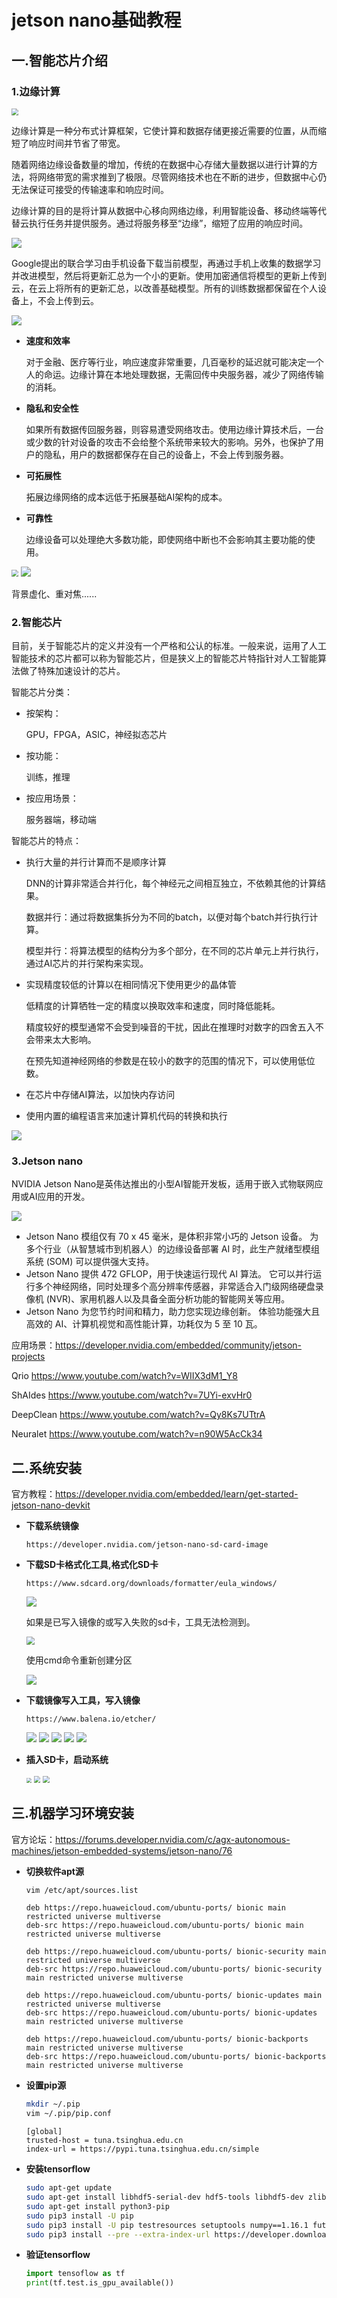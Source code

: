 # jetson nano基础教程

## 一.智能芯片介绍

### 1.边缘计算

<img src=".\What-is-Edge-Computing-768x422.png" style="zoom: 67%;" />

边缘计算是一种分布式计算框架，它使计算和数据存储更接近需要的位置，从而缩短了响应时间并节省了带宽。

随着网络边缘设备数量的增加，传统的在数据中心存储大量数据以进行计算的方法，将网络带宽的需求推到了极限。尽管网络技术也在不断的进步，但数据中心仍无法保证可接受的传输速率和响应时间。

边缘计算的目的是将计算从数据中心移向网络边缘，利用智能设备、移动终端等代替云执行任务并提供服务。通过将服务移至“边缘”，缩短了应用的响应时间。

<img src=".\FederatedLearning_FinalFiles_Flow Chart1.png"  />

Google提出的联合学习由手机设备下载当前模型，再通过手机上收集的数据学习并改进模型，然后将更新汇总为一个小的更新。使用加密通信将模型的更新上传到云，在云上将所有的更新汇总，以改善基础模型。所有的训练数据都保留在个人设备上，不会上传到云。

<img src=".\2017-04-06.gif"  />

   * **速度和效率**

     对于金融、医疗等行业，响应速度非常重要，几百毫秒的延迟就可能决定一个人的命运。边缘计算在本地处理数据，无需回传中央服务器，减少了网络传输的消耗。

   * **隐私和安全性**

     如果所有数据传回服务器，则容易遭受网络攻击。使用边缘计算技术后，一台或少数的针对设备的攻击不会给整个系统带来较大的影响。另外，也保护了用户的隐私，用户的数据都保存在自己的设备上，不会上传到服务器。

   * **可拓展性**

     拓展边缘网络的成本远低于拓展基础AI架构的成本。

   * **可靠性**

     边缘设备可以处理绝大多数功能，即使网络中断也不会影响其主要功能的使用。

     

<img src=".\0ab8eae1eac44adbc629971cfb8ed458.gif" style="zoom: 67%;" />

<img src=".\image4.gif"  />

背景虚化、重对焦......

### 2.智能芯片

目前，关于智能芯片的定义并没有一个严格和公认的标准。一般来说，运用了人工智能技术的芯片都可以称为智能芯片，但是狭义上的智能芯片特指针对人工智能算法做了特殊加速设计的芯片。

智能芯片分类：

* 按架构：

  GPU，FPGA，ASIC，神经拟态芯片

* 按功能：

  训练，推理

* 按应用场景：

  服务器端，移动端

智能芯片的特点：

* 执行大量的并行计算而不是顺序计算

  DNN的计算非常适合并行化，每个神经元之间相互独立，不依赖其他的计算结果。

  数据并行：通过将数据集拆分为不同的batch，以便对每个batch并行执行计算。

  模型并行：将算法模型的结构分为多个部分，在不同的芯片单元上并行执行，通过AI芯片的并行架构来实现。

* 实现精度较低的计算以在相同情况下使用更少的晶体管

  低精度的计算牺牲一定的精度以换取效率和速度，同时降低能耗。

  精度较好的模型通常不会受到噪音的干扰，因此在推理时对数字的四舍五入不会带来太大影响。

  在预先知道神经网络的参数是在较小的数字的范围的情况下，可以使用低位数。

* 在芯片中存储AI算法，以加快内存访问

* 使用内置的编程语言来加速计算机代码的转换和执行

<img src=".\性能对比.jpg"  />



### 3.Jetson nano

NVIDIA Jetson Nano是英伟达推出的小型AI智能开发板，适用于嵌入式物联网应用或AI应用的开发。

<img src=".\Jetson_Nano_Family.png"  />

* Jetson Nano 模组仅有 70 x 45 毫米，是体积非常小巧的 Jetson 设备。 为多个行业（从智慧城市到机器人）的边缘设备部署 AI 时，此生产就绪型模组系统 (SOM) 可以提供强大支持。
* Jetson Nano 提供 472 GFLOP，用于快速运行现代 AI 算法。 它可以并行运行多个神经网络，同时处理多个高分辨率传感器，非常适合入门级网络硬盘录像机 (NVR)、家用机器人以及具备全面分析功能的智能网关等应用。
* Jetson Nano 为您节约时间和精力，助力您实现边缘创新。 体验功能强大且高效的 AI、计算机视觉和高性能计算，功耗仅为 5 至 10 瓦。

应用场景：https://developer.nvidia.com/embedded/community/jetson-projects

Qrio https://www.youtube.com/watch?v=WIIX3dM1_Y8

ShAIdes https://www.youtube.com/watch?v=7UYi-exvHr0

DeepClean https://www.youtube.com/watch?v=Qy8Ks7UTtrA

Neuralet https://www.youtube.com/watch?v=n90W5AcCk34

## 二.系统安装

官方教程：https://developer.nvidia.com/embedded/learn/get-started-jetson-nano-devkit

* **下载系统镜像**

  ```
  https://developer.nvidia.com/jetson-nano-sd-card-image
  ```

* **下载SD卡格式化工具,格式化SD卡**

  ```
  https://www.sdcard.org/downloads/formatter/eula_windows/
  ```

  <img src="C:\Users\VictorLee\OneDrive\工作\人工智能\智能芯片\Jetson_Nano-Getting_Started-Windows-SD_Card_Formatter.png"  />

  如果是已写入镜像的或写入失败的sd卡，工具无法检测到。

  <img src=".\无法检测.PNG" style="zoom:80%;" />

  使用cmd命令重新创建分区

  <img src=".\cmd创建分区.PNG"  />

* **下载镜像写入工具，写入镜像**

  ```
  https://www.balena.io/etcher/
  ```

  <img src=".\写入镜像1.PNG"  />

  <img src=".\写入镜像2.PNG"  />

  <img src=".\写入镜像3.PNG"  />

  <img src=".\写入镜像4.PNG"  />

  <img src=".\需要文件.PNG"  />

* **插入SD卡，启动系统**

  <img src=".\Jetson_Nano-Getting_Started-Setup-Insert_microSD-B01.png" style="zoom:50%;" />

  <img src=".\微信图片_20200802123350.jpg" style="zoom: 67%;" />

  <img src=".\微信图片_20200802123406.jpg" style="zoom:67%;" />

  

## 三.机器学习环境安装

官方论坛：https://forums.developer.nvidia.com/c/agx-autonomous-machines/jetson-embedded-systems/jetson-nano/76



* **切换软件apt源**

  ```bash
  vim /etc/apt/sources.list
  ```

  ```
  deb https://repo.huaweicloud.com/ubuntu-ports/ bionic main restricted universe multiverse
  deb-src https://repo.huaweicloud.com/ubuntu-ports/ bionic main restricted universe multiverse
  
  deb https://repo.huaweicloud.com/ubuntu-ports/ bionic-security main restricted universe multiverse
  deb-src https://repo.huaweicloud.com/ubuntu-ports/ bionic-security main restricted universe multiverse
  
  deb https://repo.huaweicloud.com/ubuntu-ports/ bionic-updates main restricted universe multiverse
  deb-src https://repo.huaweicloud.com/ubuntu-ports/ bionic-updates main restricted universe multiverse
  
  deb https://repo.huaweicloud.com/ubuntu-ports/ bionic-backports main restricted universe multiverse
  deb-src https://repo.huaweicloud.com/ubuntu-ports/ bionic-backports main restricted universe multiverse
  ```

* **设置pip源**

  ```bash
  mkdir ~/.pip
  vim ~/.pip/pip.conf
  ```

  ```
  [global]
  trusted-host = tuna.tsinghua.edu.cn
  index-url = https://pypi.tuna.tsinghua.edu.cn/simple
  ```

* **安装tensorflow**

  ```bash
  sudo apt-get update
  sudo apt-get install libhdf5-serial-dev hdf5-tools libhdf5-dev zlib1g-dev zip libjpeg8-dev liblapack-dev libblas-dev gfortran
  sudo apt-get install python3-pip
  sudo pip3 install -U pip
  sudo pip3 install -U pip testresources setuptools numpy==1.16.1 future==0.17.1 mock==3.0.5 h5py==2.9.0 keras_preprocessing==1.0.5 keras_applications==1.0.8 gast==0.2.2 futures protobuf pybind11
  sudo pip3 install --pre --extra-index-url https://developer.download.nvidia.com/compute/redist/jp/v44 tensorflow==2.2.0+nv20.6
  ```

* **验证tensorflow**

  ```py
  import tensoflow as tf
  print(tf.test.is_gpu_available())
  ```

  